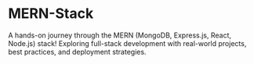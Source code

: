 # MERN-Stack
A hands-on journey through the MERN (MongoDB, Express.js, React, Node.js) stack! Exploring full-stack development with real-world projects, best practices, and deployment strategies.
